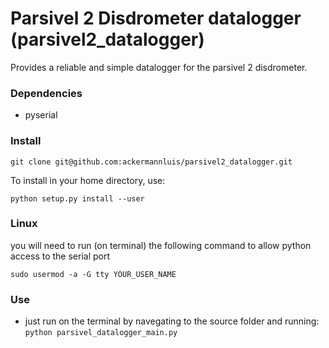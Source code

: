 # Parsivel 2 Disdrometer datalogger (parsivel2_datalogger)

Provides a reliable and simple datalogger for the parsivel 2 disdrometer.

### Dependencies
- pyserial


### Install
`git clone git@github.com:ackermannluis/parsivel2_datalogger.git`

To install in your home directory, use:

`python setup.py install --user`

### Linux
you will need to run (on terminal) the following command to allow python access 
to the serial port

`sudo usermod -a -G tty YOUR_USER_NAME`

### Use
- just run on the terminal by navegating to the source folder and running:
`python parsivel_datalogger_main.py`
